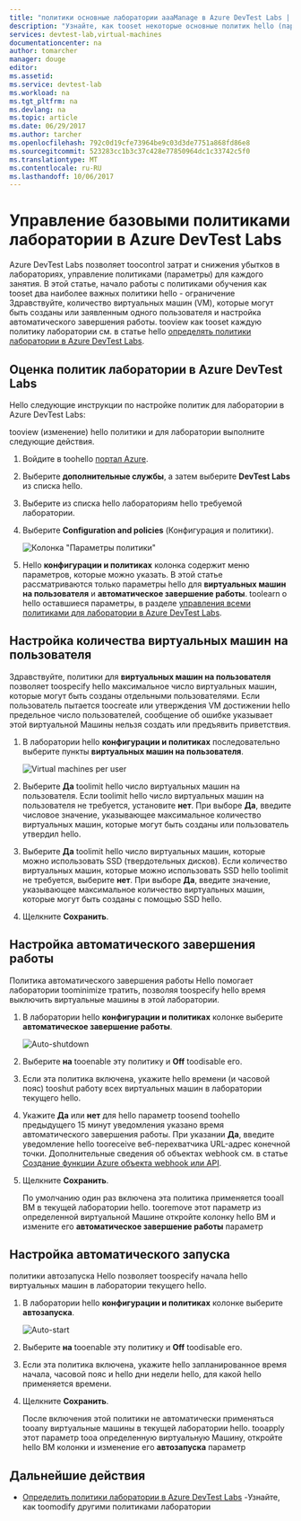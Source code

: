 ```yaml
---
title: "политики основные лаборатории aaaManage в Azure DevTest Labs | Документы Microsoft"
description: "Узнайте, как tooset некоторые основные политик hello (параметры) для лаборатории в DevTest Labs"
services: devtest-lab,virtual-machines
documentationcenter: na
author: tomarcher
manager: douge
editor: 
ms.assetid: 
ms.service: devtest-lab
ms.workload: na
ms.tgt_pltfrm: na
ms.devlang: na
ms.topic: article
ms.date: 06/29/2017
ms.author: tarcher
ms.openlocfilehash: 792c0d19cfe73964be9c03d3de7751a868fd86e8
ms.sourcegitcommit: 523283cc1b3c37c428e77850964dc1c33742c5f0
ms.translationtype: MT
ms.contentlocale: ru-RU
ms.lasthandoff: 10/06/2017
---
```

# <a name="manage-basic-policies-for-a-lab-in-azure-devtest-labs"></a>Управление базовыми политиками лаборатории в Azure DevTest Labs

Azure DevTest Labs позволяет toocontrol затрат и снижения убытков в лабораториях, управление политиками (параметры) для каждого занятия. В этой статье, начало работы с политиками обучения как tooset два наиболее важных политики hello - ограничение Здравствуйте, количество виртуальных машин (VM), которые могут быть созданы или заявленным одного пользователя и настройка автоматического завершения работы. tooview как tooset каждую политику лаборатории см. в статье hello [определять политики лаборатории в Azure DevTest Labs](devtest-lab-set-lab-policy.md).  

## <a name="accessing-a-labs-policies-in-azure-devtest-labs"></a>Оценка политик лаборатории в Azure DevTest Labs
Hello следующие инструкции по настройке политик для лаборатории в Azure DevTest Labs:

tooview (изменение) hello политики и для лаборатории выполните следующие действия.

1. Войдите в toohello [портал Azure](http://go.microsoft.com/fwlink/p/?LinkID=525040).

1. Выберите **дополнительные службы**, а затем выберите **DevTest Labs** из списка hello.

1. Выберите из списка hello лабораториям hello требуемой лаборатории.   

1. Выберите **Configuration and policies** (Конфигурация и политики).

    ![Колонка "Параметры политики"](./media/devtest-lab-set-lab-policy/policies-menu.png)

1. Hello **конфигурации и политиках** колонка содержит меню параметров, которые можно указать. В этой статье рассматриваются только параметры hello для **виртуальных машин на пользователя** и **автоматическое завершение работы**. toolearn о hello оставшиеся параметры, в разделе [управления всеми политиками для лаборатории в Azure DevTest Labs](./devtest-lab-set-lab-policy.md). 
   
## <a name="set-virtual-machines-per-user"></a>Настройка количества виртуальных машин на пользователя
Здравствуйте, политики для **виртуальных машин на пользователя** позволяет toospecify hello максимальное число виртуальных машин, которые могут быть созданы отдельными пользователями. Если пользователь пытается toocreate или утверждения VM достижении hello предельное число пользователей, сообщение об ошибке указывает этой виртуальной Машины нельзя создать или предъявить приветствия. 

1. В лаборатории hello **конфигурации и политиках** последовательно выберите пункты **виртуальных машин на пользователя**.
   
    ![Virtual machines per user](./media/devtest-lab-set-lab-policy/max-vms-per-user.png)

1. Выберите **Да** toolimit hello число виртуальных машин на пользователя. Если toolimit hello число виртуальных машин на пользователя не требуется, установите **нет**. При выборе **Да**, введите числовое значение, указывающее максимальное количество виртуальных машин, которые могут быть созданы или пользователь утвердил hello. 

1. Выберите **Да** toolimit hello число виртуальных машин, которые можно использовать SSD (твердотельных дисков). Если количество виртуальных машин, которые можно использовать SSD hello toolimit не требуется, выберите **нет**. При выборе **Да**, введите значение, указывающее максимальное количество виртуальных машин, которые могут быть созданы с помощью SSD hello. 

1. Щелкните **Сохранить**.

## <a name="set-auto-shutdown"></a>Настройка автоматического завершения работы
Политика автоматического завершения работы Hello помогает лаборатории toominimize тратить, позволяя toospecify hello время выключить виртуальные машины в этой лаборатории.

1. В лаборатории hello **конфигурации и политиках** колонке выберите **автоматическое завершение работы**.
   
    ![Auto-shutdown](./media/devtest-lab-set-lab-policy/auto-shutdown.png)

1. Выберите **на** tooenable эту политику и **Off** toodisable его.

1. Если эта политика включена, укажите hello времени (и часовой пояс) tooshut работу всех виртуальных машин в лаборатории текущего hello.

1. Укажите **Да** или **нет** для hello параметр toosend toohello предыдущего 15 минут уведомления указано время автоматического завершения работы. При указании **Да**, введите уведомление hello tooreceive веб-перехватчика URL-адрес конечной точки. Дополнительные сведения об объектах webhook см. в статье [Создание функции Azure объекта webhook или API](../azure-functions/functions-create-a-web-hook-or-api-function.md). 

1. Щелкните **Сохранить**.

    По умолчанию один раз включена эта политика применяется tooall ВМ в текущей лаборатории hello. tooremove этот параметр из определенной виртуальной Машине откройте колонку hello ВМ и измените его **автоматическое завершение работы** параметр 

## <a name="set-auto-start"></a>Настройка автоматического запуска
политики автозапуска Hello позволяет toospecify начала hello виртуальных машин в лаборатории текущего hello.  

1. В лаборатории hello **конфигурации и политиках** колонке выберите **автозапуска**.
   
    ![Auto-start](./media/devtest-lab-set-lab-policy/auto-start.png)

2. Выберите **на** tooenable эту политику и **Off** toodisable его.

3. Если эта политика включена, укажите hello запланированное время начала, часовой пояс и hello дни недели hello, для какой hello применяется времени. 

4. Щелкните **Сохранить**.

    После включения этой политики не автоматически применяться tooany виртуальные машины в текущей лаборатории hello. tooapply этот параметр tooa определенную виртуальную Машину, откройте hello ВМ колонки и изменение его **автозапуска** параметр 

## <a name="next-steps"></a>Дальнейшие действия

- [Определить политики лаборатории в Azure DevTest Labs](devtest-lab-set-lab-policy.md) -Узнайте, как toomodify другими политиками лаборатории 
